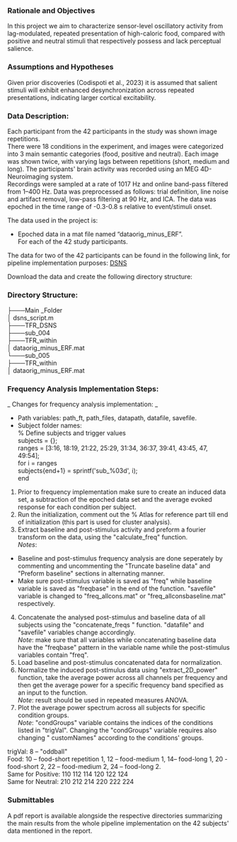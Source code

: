 ### Rationale and Objectives  
In this project we aim to characterize sensor-level oscillatory activity from lag-modulated, repeated presentation of high-caloric food, compared with positive and neutral stimuli that respectively possess and lack perceptual salience.  

### Assumptions and Hypotheses   
Given prior discoveries (Codispoti et al., 2023) it is assumed that salient stimuli will exhibit enhanced desynchronization across repeated presentations, indicating larger cortical excitability.  

### Data Description:  
Each participant from the 42 participants in the study was shown image repetitions.   
There were 18 conditions in the experiment, and images were categorized into 3 main semantic categories (food, positive and neutral). Each image was shown twice, with varying lags between repetitions (short, medium and long). The participants' brain activity was recorded using an MEG 4D-Neuroimaging system.   
Recordings were sampled at a rate of 1017 Hz and online band-pass filtered from 1–400 Hz. Data was preprocessed as follows: trial definition, line noise and artifact removal, low-pass filtering at 90 Hz, and ICA. The data was epoched in the time range of -0.3-0.8 s relative to event/stimuli onset.   

The data used in the project is:  
* Epoched data in a mat file named “dataorig_minus_ERF”.  
For each of the 42 study participants.  

The data for two of the 42 participants can be found in the following link, for pipeline implementation purposes: [DSNS](https://livebiuac-my.sharepoint.com/:f:/g/personal/elizabeth_vaisman_live_biu_ac_il/EmTGDL0frsxFvlgsm3hs5woBhhSwPVyjT6H3Ak81gwvxgg?e=DkC58C)    

Download the data and create the following directory structure:  
### Directory Structure:   
├───Main _Folder  
   │   dsns_script.m  
   ├───TFR_DSNS  
   ├───sub_004  
     ├───TFR_within  
     │   dataorig_minus_ERF.mat  
   └───sub_005  
     ├───TFR_within  
     │   dataorig_minus_ERF.mat  
  
### Frequency Analysis Implementation Steps:  
  
_ Changes for frequency analysis implementation: _  
* Path variables: path_ft, path_files, datapath, datafile, savefile.  
* Subject folder names:  
% Define subjects and trigger values  
subjects = {};  
ranges = [3:16, 18:19, 21:22, 25:29, 31:34, 36:37, 39:41, 43:45, 47, 49:54];  
for i = ranges  
    subjects{end+1} = sprintf('sub_%03d', i);  
end  

1.	Prior to frequency implementation make sure to create an induced data set, a subtraction of the epoched data set and the average evoked response for each condition per subject.  
2.	Run the initialization, comment out the % Atlas for reference part till end of initialization (this part is used for cluster analysis).   
3.	Extract baseline and post-stimulus activity and preform a fourier transform on the data, using the "calculate_freq" function.   
_Notes_:   
* Baseline and post-stimulus frequency analysis are done seperately by commenting and uncommenting the "Truncate baseline data" and "Preform baseline" sections in alternating manner.  
* Make sure post-stimulus variable is saved as "freq" while baseline variable is saved as "freqbase" in the end of the function. "savefile" variable is changed to "freq_allcons.mat" or "freq_allconsbaseline.mat" respectively.  
4.	Concatenate the analysed post-stimulus and baseline data of all subjects using the "concatenate_freqs " function. "datafile" and "savefile" variables change accordingly.   
_Note_: make sure that all variables while concatenating baseline data have the "freqbase" pattern in the variable name while the post-stimulus variables contain "freq".  
5.	Load baseline and post-stimulus concatenated data for normalization.   
6.	Normalize the induced post-stimulus data using "extract_2D_power" function, take the average power across all channels per frequency and then get the average power for a specific frequency band specified as an input to the function.  
_Note_: result should be used in repeated measures ANOVA.   
7.	Plot the average power spectrum across all subjects for specific condition groups.   
_Note_: "condGroups" variable contains the indices of the conditions listed in "trigVal". Changing the "condGroups" variable requires also changing  " customNames" according to the conditions' groups.  

trigVal: 8 – "oddball"  
Food: 10 – food-short repetition 1, 12 – food-medium 1, 14– food-long 1, 20 - food-short 2, 22 – food-medium 2, 24 – food-long 2.  
Same for Positive: 110 112 114 120 122 124  
Same for Neutral: 210 212 214 220 222 224  

### Submittables   
A pdf report is available alongside the respective directories summarizing the main results from the whole pipeline implementation on the 42 subjects' data mentioned in the report.   

